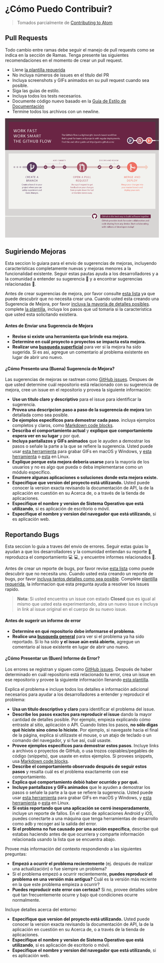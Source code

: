 # ¿Cómo Puedo Contribuir?

> Tomados parcialmente de [Contributing to Atom](https://github.com/atom/atom/blob/master/CONTRIBUTING.md)

## Pull Requests

Todo cambio entre ramas debe seguir el manejo de pull requests como se indica en la sección de Ramas. Tenga presente las siguientes recomendaciones en el momento de crear un pull request.

* Llene [la plantilla requerida](./PULL_REQUEST_TEMPLATE.md)
* No incluya números de issues en el título del PR
* Incluya screenshots y GIFs animados en su pull request cuando sea posible.
* Siga las guías de estilo.
* Incluya todos los tests necesarios.
* Documente código nuevo basado en la [Guía de Estilo de Documentación](../style/COMMITS_DOCUMENTATION.md)
* Termine todos los archivos con un newline.

![Git Workflow](../assets/img/git-flow-infographics.png)

## Sugiriendo Mejoras

Esta seccion lo guiara para el envio de sugerencias de mejoras, incluyendo características completamente nuevas y mejoras menores a la funcionalidad existente. Seguir estas pautas ayuda a los desarrolladores y a la comunidad a entender su sugerencia :pencil: y a encontrar sugerencias relacionadas :mag_right:.

Antes de crear sugerencias de mejora, por favor consulte [esta lista](#antes-de-enviar-una-sugerencia-de-mejora) ya que puede descubrir que no necesita crear una. Cuando usted esta creando una Sugerencia de Mejora, por favor [incluya la mayoría de detalles posibles](#cómo-presento-una-buena-sugerencia-de-mejora). complete [la plantilla](ISSUE_TEMPLATE.md), incluya los pasos que ud tomaria si la caracteristica que usted esta solicitando existiera.

#### Antes de Enviar una Sugerencia de Mejora

* **Revise si existe una herramienta que brinde esa mejora.**
* **Determine en cuál proyecto o proyectos se impacta esta mejora.**
* **Realizar una [busqueda superficial](https://github.com/search?q=+is%3Aissue+user%3Auniandesdsit)** para ver si la mejora ha sido sugerida. Si es asi, agregue un comentario al problema existente en lugar de abrir uno nuevo.

#### ¿Cómo Presento una (Buena) Sugerencia de Mejora?

Las sugerencias de mejoras se rastrean como [GitHub issues](https://guides.github.com/features/issues/). Despues de que usted determine cuál repositorio está relacionado con su sugerencia de mejora, cree un issue en el repositorio y provea la siguiente información:

* **Use un titulo claro y descriptivo** para el issue para identificar la sugerencia.
* **Provea una descripcion paso a paso de la sugerencia de mejora** tan detallada como sea posible.
* **De ejemplos especificos para demostrar cada paso**. incluya ejemplos completos y claros, como [Markdown code blocks](https://help.github.com/articles/markdown-basics/#multiple-lines).
* **Describa el comportamiento actual** y **explique que comportamiento espera ver en su lugar** y por qué.
* **Incluya pantallazos y GIFs animados** que le ayuden a demostrar los pasos o señale la parte a la que se refiere la sugerencia. Usted puede usar [esta herramienta](https://www.cockos.com/licecap/) para grabar GIFs en macOS y Windows, y [esta herramienta](https://github.com/colinkeenan/silentcast) o [esta](https://github.com/GNOME/byzanz) en Linux.
* **Explique porque esta mejora debería usarse** para la mayoría de los usuarios y no es algo que pueda o deba implementarse como un módulo específico.
* **Enumere algunas aplicaciones o soluciones donde esta mejora existe.**
* **Especifique que version del proyecto está utilizando.** Usted puede conocer la version exacta revisando la documentación de API, la de la aplicación en cuestión en su Acerca de, o a través de la tienda de aplicaciones.
* **Especifique el nombre y version de Sistema Operativo que está utilizando**, si es aplicación de escritorio o móvil.
* **Especifique el nombre y version del navegador que está utilizando**, si es aplicación web.

## Reportando Bugs

Esta seccion lo guia a traves del envio de errores. Seguir estas guias lo ayudan a que los desarrolladores y la comunidad entiendan su reporte :pencil:, reproduzca el comportamiento :computer: :computer:, y encuentre informes relacionados :mag_right:.

Antes de crear un reporte de bugs, por favor revise [esta lista](#antes-de-sugerir-un-informe-de-error) como puede descubrir que no necesita uno. Cuando usted esta creando un reporte de bugs, por favor [incluya tantos detalles como sea posible](#cómo-presentar-un-buen-informe-de-error). Complete [plantilla requerida](ISSUE_TEMPLATE.md), la informacion que esta pregunta ayuda a resolver los issues rapido.

> **Nota:** Si usted encuentra un issue con estado **Closed** que es igual al mismo que usted esta experimentando, abra un nuevo issue e incluya in link al issue original en el cuerpo de su nuevo issue.

#### Antes de sugerir un informe de error

* **Determine en qué repositorio debe informarse el problema**.
* **Realice una [busqueda general](https://github.com/search?q=+is%3Aissue+user%3Auniandesdsit)** para ver si el problema ya ha sido reportado. Si lo ha sido **y el issue aún está abierto**, agregue un comentario al issue existente en lugar de abrir uno nuevo.

#### ¿Cómo Presentar un (Buen) Informe de Error?

Los errores se registran y siguen como [GitHub issues](https://guides.github.com/features/issues/). Después de haber determinado en cuál repositorio está relacionado tu error, crea un issue en ese repositorio y provee la siguiente información llenando [esta plantilla](ISSUE_TEMPLATE.md).

Explica el problema e incluye todos los detalles e información adicional necesarios para ayudar a los desarrolladores a entender y reproducir el problema:

* **Usa un titulo descriptivo y claro** para identificar el problema del issue.
* **Describe los pasos exactos para reproducir el issue** dando la mayor cantidad de detalles posible. Por ejemplo, empieza explicando cómo entraste al sitio, aplicación o API. Cuando listes los pasos, **no sólo digas qué hiciste sino cómo lo hiciste**. Por ejemplo, si navegaste hacia el final de la página, explica si utilizaste el mouse, o un atajo de teclado o un comando del navegador, y si fue así, cuál usaste.
* **Provee ejemplos específicos para demostrar estos pasos**. Incluye links a archivos o proyectos de GitHub, o usa trozos copiables/pegables de código (snippets), que usaste en estos ejemplos. Si provees snippets, usa [Markdown code blocks](https://help.github.com/articles/markdown-basics/#multiple-lines).
* **Describe el comportamiento observado después de seguir estos pasos** y resalta cuál es el problema exactamente con ese comportamiento.
* **Explica qué comportamiento debió haber ocurrido y por qué.**
* **Incluye pantallazos y GIFs animados** que le ayuden a demostrar los pasos o señale la parte a la que se refiere la sugerencia. Usted puede usar [esta herramienta](https://www.cockos.com/licecap/) para grabar GIFs en macOS y Windows, y [esta herramienta](https://github.com/colinkeenan/silentcast) o [esta](https://github.com/GNOME/byzanz) en Linux.
* **Si estás reportando que una aplicación se cerró inesperadamente**, incluye un reporte de fallos. En el caso de aplicaciones Android y iOS, puedes conectarte a una máquina que tenga herramientas de desarrollo como adb y recoger así la salida del error.
* **Si el problema no fue causado por una acción específica**, describe qué estabas haciendo antes de que ocurriera y comparte información relacionada usando la lista que se encuentra abajo.

Provee más información del contexto respondiendo a las siguientes preguntas:

* **Empezó a ocurrir el problema recientemente** (ej. después de realizar una actualización) o fue siempre un problema?
* Si el problema empezó a ocurrir recientemente, **puedes reproducir el problema en una versión más antigua?** Cuál es la versión más reciente en la que este problema empieza a ocurrir?
* **Puedes reproducir este error con certeza?** Si no, provee detalles sobre qué tan frecuentemente ocurre y bajo qué condiciones ocurre normalmente.

Incluye detalles acerca del entorno:

* **Especifique que version del proyecto está utilizando.** Usted puede conocer la version exacta revisando la documentación de API, la de la aplicación en cuestión en su Acerca de, o a través de la tienda de aplicaciones.
* **Especifique el nombre y version de Sistema Operativo que está utilizando**, si es aplicación de escritorio o móvil.
* **Especifique el nombre y version del navegador que está utilizando**, si es aplicación web.
